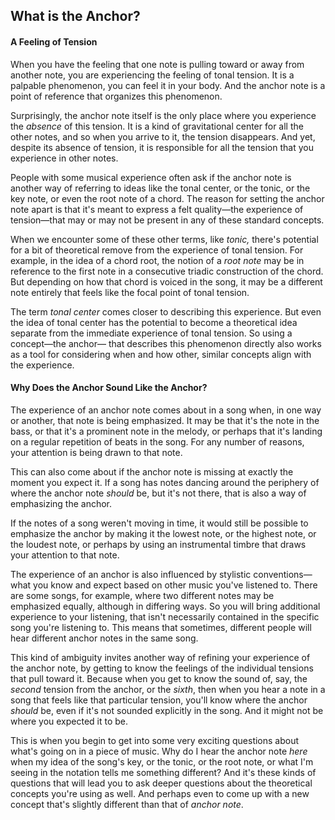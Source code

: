 ## What is the Anchor?



#### A Feeling of Tension

When you have the feeling that one note is pulling toward or away from another note, you are experiencing the feeling of tonal tension. It is a palpable phenomenon, you can feel it in your body. And the anchor note is a point of reference that organizes this phenomenon. 

Surprisingly, the anchor note itself is the only place where you experience the *absence* of this tension. It is a kind of gravitational center for all the other notes, and so when you arrive to it, the tension disappears. And yet, despite its absence of tension, it is responsible for all the tension that you experience in other notes.

People with some musical experience often ask if the anchor note is another way of referring to ideas like the tonal center, or the tonic, or the key note, or even the root note of a chord. The reason for setting the anchor note apart is that it's meant to express a felt quality&mdash;the experience of tension&mdash;that may or may not be present in any of these standard concepts.

When we encounter some of these other terms, like *tonic,* there's potential for a bit of theoretical remove from the experience of tonal tension. For example, in the idea of a chord root, the notion of a *root note* may be in reference to the first note in a consecutive triadic construction of the chord. But depending on how that chord is voiced in the song, it may be a different note entirely that feels like the focal point of tonal tension. 

The term *tonal center* comes closer to describing this experience. But even the idea of tonal center has the potential to become a theoretical idea separate from the immediate experience of tonal tension. So using a concept&mdash;the anchor&mdash; that describes this phenomenon directly also works as a tool for considering when and how other, similar concepts align with the experience.



####  Why Does the Anchor Sound Like the Anchor?

The experience of an anchor note comes about in a song when, in one way or another, that note is being emphasized. It may be that it's the note in the bass, or that it's a prominent note in the melody, or perhaps that it's landing on a regular repetition of beats in the song. For any number of reasons, your attention is being drawn to that note.

This can also come about if the anchor note is missing at exactly the moment you expect it. If a song has notes dancing around the periphery of where the anchor note *should* be, but it's not there, that is also a way of emphasizing the anchor.

If the notes of a song weren't moving in time, it would still be possible to emphasize the anchor by making it the lowest note, or the highest note, or the loudest note, or perhaps by using an instrumental timbre that draws your attention to that note.

The experience of an anchor is also influenced by stylistic conventions&mdash;what you know and expect based on other music you've listened to. There are some songs, for example, where two different notes may be emphasized equally, although in differing ways. So you will bring additional experience to your listening, that isn't necessarily contained in the specific song you're listening to. This means that sometimes, different people will hear different anchor notes in the same song.

This kind of ambiguity invites another way of refining your experience of the anchor note, by getting to know the feelings of the individual tensions that pull toward it.  Because when you get to know the sound of, say, the *second* tension from the anchor, or the *sixth*, then when you hear a note in a song that feels like that particular tension, you'll know where the anchor *should* be, even if it's not sounded explicitly in the song. And it might not be where you expected it to be.

This is when you begin to get into some very exciting questions about what's going on in a piece of music. Why do I hear the anchor note *here* when my idea of the song's key, or the tonic, or the root note, or what I'm seeing in the notation tells me something different? And it's these kinds of questions that will lead you to ask deeper questions about the theoretical concepts you're using as well. And perhaps even to come up with a new concept that's slightly different than that of *anchor note*.
